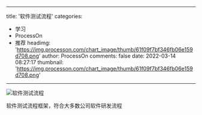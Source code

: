 
---
title: '软件测试流程'
categories: 
 - 学习
 - ProcessOn
 - 推荐
headimg: 'https://img.processon.com/chart_image/thumb/61f09f7bf346fb06e159d708.png'
author: ProcessOn
comments: false
date: 2022-03-14 08:27:17
thumbnail: 'https://img.processon.com/chart_image/thumb/61f09f7bf346fb06e159d708.png'
---

<div>   
<img class="thumb" alt="软件测试流程" src="https://img.processon.com/chart_image/thumb/61f09f7bf346fb06e159d708.png" referrerpolicy="no-referrer">
<p>软件测试流程框架，符合大多数公司软件研发流程</p>  
</div>
            